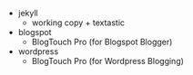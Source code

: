 * jekyll
	* working copy + textastic
* blogspot
	* BlogTouch Pro (for Blogspot Blogger)
* wordpress
	* BlogTouch Pro (for Wordpress Blogging)